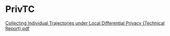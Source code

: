 # PrivTC
[Collecting Individual Trajectories under Local Differential Privacy (Technical Report).pdf](https://github.com/YangJianyu-bupt/privtc/blob/main/PrivTC_technical_report.pdf "悬停显示")
